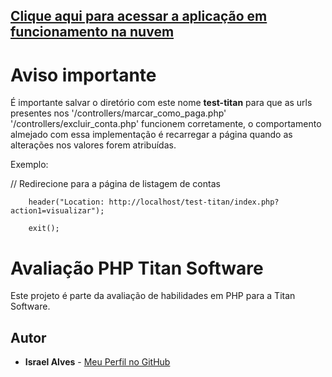 ## [Clique aqui para acessar a aplicação em funcionamento na nuvem](http://avaliacaophpisrael.free.nf/)
# Aviso importante
É importante salvar o diretório com este nome **test-titan** para que as urls presentes nos '/controllers/marcar_como_paga.php' '/controllers/excluir_conta.php'  funcionem corretamente, o comportamento almejado com essa implementação é recarregar a página quando as alterações nos valores forem atribuídas. 

Exemplo: 

// Redirecione para a página de listagem de contas
        
        header("Location: http://localhost/test-titan/index.php?action1=visualizar");
        
        exit();
# Avaliação PHP Titan Software

Este projeto é parte da avaliação de habilidades em PHP para a Titan Software.

## Autor

* **Israel Alves** - [Meu Perfil no GitHub](https://github.com/Khaldewey)

